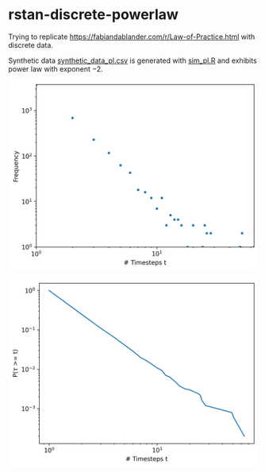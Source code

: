 # rstan-discrete-powerlaw

Trying to replicate https://fabiandablander.com/r/Law-of-Practice.html with discrete data.

Synthetic data [synthetic_data_pl.csv](synthetic_data_pl.csv) is generated with [sim_pl.R](sim_pl.R) and exhibits power law with exponent $-2$.

![PMF](synthetic_data_pl.png)

![CCDF](synthetic_data_pl_ccdf.png)
